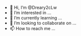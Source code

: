 - 👋 Hi, I’m @Dreary2cLw
- 👀 I’m interested in ...
- 🌱 I’m currently learning ...
- 💞️ I’m looking to collaborate on ...
- 📫 How to reach me ...

<!---
Dreary2cLw/Dreary2cLw is a ✨ special ✨ repository because its `README.md` (this file) appears on your GitHub profile.
You can click the Preview link to take a look at your changes.
--->
